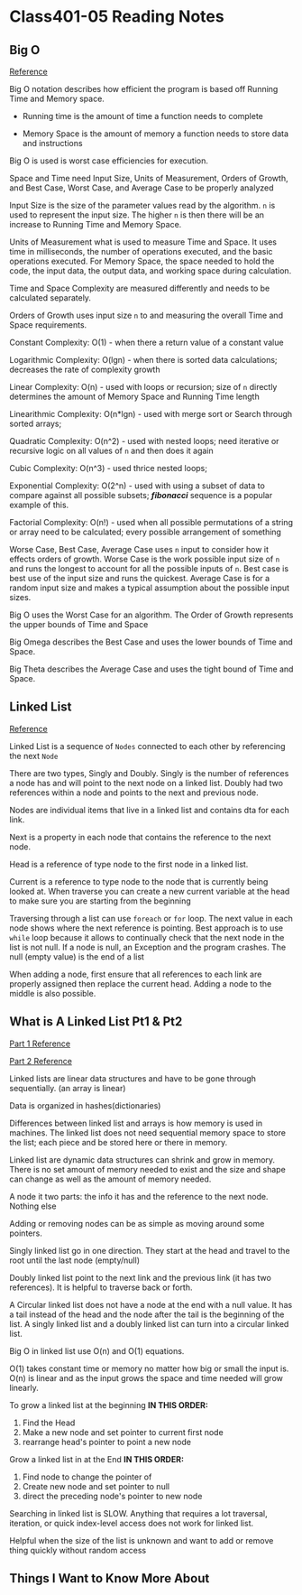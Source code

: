 # Class401-05 Reading Notes

## Big O

[Reference](https://codefellows.github.io/common_curriculum/data_structures_and_algorithms/Code_401/class-05/resources/big_oh.html)

Big O notation describes how efficient the program is based off Running Time and Memory space.

* Running time is the amount of time a function needs to complete

* Memory Space is the amount of memory a function needs to store data and instructions

Big O is used is worst case efficiencies for execution.

Space and Time need Input Size, Units of Measurement, Orders of Growth, and Best Case, Worst Case, and Average Case to be properly analyzed

Input Size is the size of the parameter values read by the algorithm. `n` is used to represent the input size. The higher `n` is then there will be an increase to Running Time and Memory Space.

Units of Measurement what is used to measure Time and Space. It uses time in milliseconds, the number of operations executed, and the basic operations executed. For Memory Space, the space needed to hold the code, the input data, the output data, and working space during calculation.

Time and Space Complexity are measured differently and needs to be calculated separately.

Orders of Growth uses input size `n` to and measuring the overall Time and Space requirements.

Constant Complexity: O(1) - when there a return value of a constant value

Logarithmic Complexity: O(lgn) - when there is sorted data calculations; decreases the rate of complexity growth

Linear Complexity: O(n) - used with loops or recursion; size of `n` directly determines the amount of Memory Space and Running Time length

Linearithmic Complexity: O(n*lgn) - used with merge sort or Search through sorted arrays;

Quadratic Complexity: O(n^2) - used with nested loops; need iterative or recursive logic on all values of `n` and then does it again

Cubic Complexity: O(n^3) - used thrice nested loops;

Exponential Complexity: O(2^n) - used with using a subset of data to compare against all possible subsets; ***fibonacci*** sequence is a popular example of this.

Factorial Complexity: O(n!) - used when all possible permutations of a string or array need to be calculated; every possible arrangement of something

Worse Case, Best Case, Average Case uses `n` input to consider how it effects orders of growth. Worse Case is the work possible input size of `n` and runs the longest to account for all the possible inputs of `n`. Best case is best use of the input size and runs the quickest. Average Case is for a random input size and makes a typical assumption about the possible input sizes.

Big O uses the Worst Case for an algorithm. The Order of Growth represents the upper bounds of Time and Space

Big Omega describes the Best Case and uses the lower bounds of Time and Space.

Big Theta describes the Average Case and uses the tight bound of Time and Space.

## Linked List

[Reference](https://codefellows.github.io/common_curriculum/data_structures_and_algorithms/Code_401/class-05/resources/singly_linked_list.html)

Linked List is a sequence of `Nodes` connected to each other by referencing the next `Node`

There are two types, Singly and Doubly. Singly is the number of references a node has and will point to the next node on a linked list. Doubly had two references within a node and points to the next and previous node.

Nodes are individual items that live in a linked list and contains dta for each link.

Next is a property in each node that contains the reference to the next node. 

Head is a reference of type node to the first node in a linked list.

Current is a reference to type node to the node that is currently being looked at. When traverse you can create a new current variable at the head to make sure you are starting from the beginning

Traversing through a list can use `foreach` or `for` loop. The next value in each node shows where the next reference is pointing. Best approach is to use `while` loop because it allows to continually check that the next node in the list is not null. If a node is null, an Exception and the program crashes. The null (empty value) is the end of a list

When adding a node, first ensure that all references to each link are properly assigned then replace the current head. Adding a node to the middle is also possible.

## What is A Linked List Pt1 & Pt2

[Part 1 Reference](https://medium.com/basecs/whats-a-linked-list-anyway-part-1-d8b7e6508b9d)

[Part 2 Reference](https://medium.com/basecs/whats-a-linked-list-anyway-part-2-131d96f71996)

Linked lists are linear data structures and have to be gone through sequentially. (an array is linear)

Data is organized in hashes(dictionaries)

Differences between linked list and arrays is how memory is used in machines. The linked list does not need sequential memory space to store the list; each piece and be stored here or there in memory.

Linked list are dynamic data structures can shrink and grow in memory. There is no set amount of memory needed to exist and the size and shape can change as well as the amount of memory needed.

A node it two parts: the info it has and the reference to the next node. Nothing else

Adding or removing nodes can be as simple as moving around some pointers.

Singly linked list go in one direction. They start at the head and travel to the root until the last node (empty/null)

Doubly linked list point to the next link and the previous link (it has two references). It is helpful to traverse back or forth.

A Circular linked list does not have a node at the end with a null value. It has a tail instead of the head and the node after the tail is the beginning of the list. A singly linked list and a doubly linked list can turn into a circular linked list.

Big O in linked list use O(n) and O(1) equations.

O(1) takes constant time or memory no matter how big or small the input is. O(n) is linear and as the input grows the space and time needed will grow linearly.

To grow a linked list  at the beginning **IN THIS ORDER:**

1. Find the Head
2. Make a new node and set pointer to current first node
3. rearrange head's pointer to point a new node

Grow a linked list in at the End **IN THIS ORDER:**

1. Find node to change the pointer of
2. Create new node and set pointer to null
3. direct the preceding node's pointer to new node

Searching in linked list is SLOW. Anything that requires a lot traversal, iteration, or quick index-level access does not work for linked list.

Helpful when the size of the list is unknown and want to add or remove thing quickly without random access

## Things I Want to Know More About
